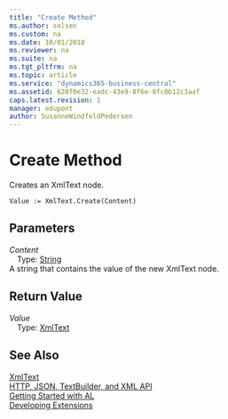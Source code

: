 ```yaml
---
title: "Create Method"
ms.author: solsen
ms.custom: na
ms.date: 10/01/2018
ms.reviewer: na
ms.suite: na
ms.tgt_pltfrm: na
ms.topic: article
ms.service: "dynamics365-business-central"
ms.assetid: 620f0e32-eadc-43e9-8f6e-8fc0b12c3aaf
caps.latest.revision: 1
manager: edupont
author: SusanneWindfeldPedersen
---
```


 

# Create Method
Creates an XmlText node.  
```  
Value := XmlText.Create(Content)  
```  
## Parameters
*Content*    
&emsp;Type: [String](../datatypes/devenv-text-data-type.md)  
A string that contains the value of the new XmlText node.  
  
## Return Value
*Value*  
&emsp;Type: [XmlText](xmltext-class.md)  
  
## See Also
[XmlText](xmltext-class.md)  
[HTTP, JSON, TextBuilder, and XML API](../devenv-restapi-overview.md)  
[Getting Started with AL](../devenv-get-started.md)  
[Developing Extensions](../devenv-dev-overview.md)  
